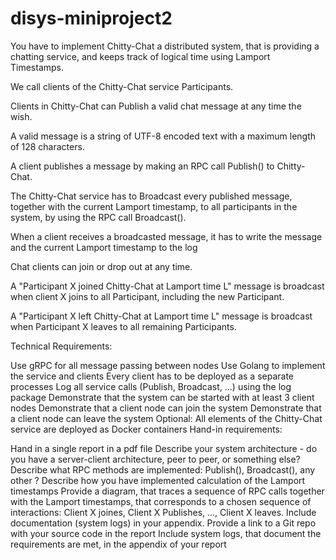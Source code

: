 # disys-miniproject2

You have to implement Chitty-Chat a distributed system, that is providing a chatting service, and keeps track of logical time using Lamport Timestamps.

We call clients of the Chitty-Chat service Participants. 

Clients in Chitty-Chat can Publish a valid chat message at any time the wish.

A valid message is a string of UTF-8 encoded text with a maximum length of 128 characters.

A client publishes a message by making an RPC call Publish() to Chitty-Chat.

The Chitty-Chat service has to Broadcast every published message, together with the current Lamport timestamp, to all participants in the system, by using the RPC call Broadcast().

When a client receives a broadcasted message, it has to write the message and the current Lamport timestamp to the log

Chat clients can join or drop out at any time. 

A "Participant X  joined Chitty-Chat at Lamport time L" message is broadcast when client X joins to all Participant, including the new Participant.

A "Participant X left Chitty-Chat at Lamport time L" message is broadcast when Participant X leaves to all remaining Participants.

Technical Requirements:

Use gRPC for all message passing between nodes
Use Golang to implement the service and clients
Every client has to be deployed as a separate processes
Log all service calls (Publish, Broadcast, ...) using the log package
Demonstrate that the system can be started with at least 3 client nodes 
Demonstrate that a client node can join the system
Demonstrate that a client node can leave the system
Optional: All elements of the Chitty-Chat service are deployed as Docker containers
Hand-in requirements:

Hand in a single report in a pdf file
Describe your system architecture - do you have a server-client architecture, peer to peer, or something else?
Describe what  RPC methods are implemented: Publish(), Broadcast(), any other ?
Describe how you have implemented calculation of the Lamport timestamps
Provide a diagram, that traces a sequence of RPC calls together with the Lamport timestamps, that corresponds to a chosen sequence of interactions: Client X joines, Client X Publishes, ..., Client X leaves. Include documentation (system logs) in your appendix.
Provide a link to a Git repo with your source code in the report
Include system logs, that document the requirements are met, in the appendix of your report